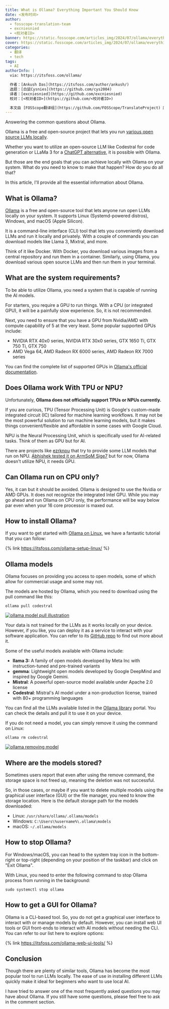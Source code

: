 ```yaml
---
title: What is Ollama? Everything Important You Should Know
date: <发布时间>
author:
  - fosscope-translation-team
  - excniesnied
  - <校对者ID>
banner: https://static.fosscope.com/articles_img/2024/07/ollama/everything-about-ollama.webp
cover: https://static.fosscope.com/articles_img/2024/07/ollama/everything-about-ollama.webp
categories:
  - 翻译
  - tech
tags:
  - AI
authorInfo: |
  via: https://itsfoss.com/ollama/

  作者：[Ankush Das](https://itsfoss.com/author/ankush/)
  选题：[白鼠Cysnies](https://github.com/cys2004)
  译者：[excniesnied](https://github.com/excniesnied)
  校对：[<校对者ID>](https://github.com/<校对者ID>)

  本文由 [FOSScope翻译组](https://github.com/FOSScope/TranslateProject) 原创编译，[开源观察](https://fosscope.com/) 荣誉推出
---
```


Answering the common questions about Ollama.

<!-- more -->

Ollama is a free and open-source project that lets you run [various open source LLMs locally](https://itsfoss.com/open-source-llms/).

Whether you want to utilize an open-source LLM like Codestral for code generation or LLaMa 3 for a [ChatGPT alternative](https://itsfoss.com/open-source-chatgpt-alternatives/), it is possible with Ollama.

But those are the end goals that you can achieve locally with Ollama on your system. What do you need to know to make that happen? How do you do all that?

In this article, I'll provide all the essential information about Ollama.

## What is Ollama?

[Ollama](https://ollama.com/) is a free and open-source tool that lets anyone run open LLMs locally on your system. It supports Linux (Systemd-powered distros), Windows, and macOS (Apple Silicon).

It is a command-line interface (CLI) tool that lets you conveniently download LLMs and run it locally and privately. With a couple of commands you can download models like Llama 3, Mixtral, and more.

Think of it like Docker. With Docker, you download various images from a central repository and run them in a container. Similarly, using Ollama, you download various open source LLMs and then run them in your terminal.

## What are the system requirements?

To be able to utilize Ollama, you need a system that is capable of running the AI models.

For starters, you require a GPU to run things. With a CPU (or integrated GPU), it will be a painfully slow experience. So, it is not recommended.

Next, you need to ensure that you have a GPU from Nvidia/AMD with compute capability of 5 at the very least. Some popular supported GPUs include:

- NVIDIA RTX 40x0 series, NVIDIA RTX 30x0 series, GTX 1650 Ti, GTX 750 Ti, GTX 750
- AMD Vega 64, AMD Radeon RX 6000 series, AMD Radeon RX 7000 series

You can find the complete list of supported GPUs in [Ollama's official documentation](https://github.com/ollama/ollama/blob/main/docs/gpu.md).

## Does Ollama work With TPU or NPU?

Unfortunately, **Ollama does not officially support TPUs or NPUs currently.**

If you are curious, TPU (Tensor Processing Unit) is Google's custom-made integrated circuit (IC) tailored for machine learning workflows. It may not be the most powerful solution to run machine learning models, but it makes things convenient/flexible and affordable in some cases with Google Cloud.

NPU is the Neural Processing Unit, which is specifically used for AI-related tasks. Think of them as GPU but for AI.

There are projects like [ezrknpu](https://github.com/Pelochus/ezrknpu) that try to provide some LLM models that run on NPU. [Abhishek tested it on ArmSoM Sige7](https://itsfoss.com/arosom-sige7-review/) but for now, Ollama doesn't utilize NPU, it needs GPU.

## Can Ollama run on CPU only?

Yes, it can but it should be avoided. Ollama is designed to use the Nvidia or AMD GPUs. It does not recognize the integrated Intel GPU. While you may go ahead and run Ollama on CPU only, the performance will be way below par even when your 16 core processor is maxed out.

## How to install Ollama?

If you want to get started with [Ollama on Linux](https://itsfoss.com/ollama-setup-linux/), we have a fantastic tutorial that you can follow:

{% link https://itsfoss.com/ollama-setup-linux/ %}

## Ollama models

Ollama focuses on providing you access to open models, some of which allow for commercial usage and some may not.

The models are hosted by Ollama, which you need to download using the pull command like this:

```
ollama pull codestral
```

[![ollama model pull illustration](https://static.fosscope.com/articles_img/2024/07/ollama/ubuntu-ollama-model-pull.webp)](https://static.fosscope.com/articles_img/2024/07/ollama/ubuntu-ollama-model-pull.webp)

Your data is not trained for the LLMs as it works locally on your device. However, if you like, you can deploy it as a service to interact with your software application. You can refer to its [GitHub repo](https://github.com/ollama/ollama) to find out more about it.

Some of the useful models available with Ollama include:

- **llama 3:** A family of open models developed by Meta Inc with instruction-tuned and pre-trained variants
- **gemma**: Lightweight open models developed by Google DeepMind and inspired by Google Gemini.
- **Mistral**: A powerful open-source model available under Apache 2.0 license
- **Codestral**: Mistral's AI model under a non-production license, trained with 80+ programming languages

You can find all the LLMs available listed in the [Ollama library](https://ollama.com/library?ref=itsfoss.com) portal. You can check the details and pull it to use it on your device.

If you do not need a model, you can simply remove it using the command on Linux:

```
ollama rm codestral
```

[![ollama removing model](https://static.fosscope.com/articles_img/2024/07/ollama/ollama-remove-model.webp)](https://static.fosscope.com/articles_img/2024/07/ollama/ollama-remove-model.webp)

## Where are the models stored?

Sometimes users report that even after using the remove command, the storage space is not freed up, meaning the deletion was not successful.

So, in those cases, or maybe if you want to delete multiple models using the graphical user interface (GUI) or the file manager, you need to know the storage location. Here is the default storage path for the models downloaded:

- Linux: `/usr/share/ollama/.ollama/models`
- Windows: `C:\Users\%username%\.ollama\models`
- macOS: `~/.ollama/models`

## How to stop Ollama?

For Windows/macOS, you can head to the system tray icon in the bottom-right or top-right (depending on your position of the taskbar) and click on "Exit Ollama".

With Linux, you need to enter the following command to stop Ollama process from running in the background:

```
sudo systemctl stop ollama
```

## How to get a GUI for Ollama?

Ollama is a CLI-based tool. So, you do not get a graphical user interface to interact with or manage models by default. However, you can install web UI tools or GUI front-ends to interact with AI models without needing the CLI. You can refer to our list here to explore options:

{% link https://itsfoss.com/ollama-web-ui-tools/ %}

## Conclusion

Though there are plenty of similar tools, Ollama has become the most popular tool to run LLMs locally. The ease of use in installing different LLMs quickly make it ideal for beginners who want to use local AI.

I have tried to answer one of the most frequently asked questions you may have about Ollama. If you still have some questions, please feel free to ask in the comment section.

